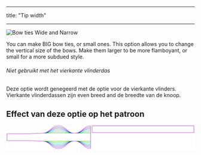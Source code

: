 - - -
title: "Tip width"
- - -

![Bow ties Wide and Narrow](tipwidth.svg)

You can make BIG bow ties, or small ones. This option allows you to change the vertical size of the bows. Make them larger to be more flamboyant, or small for a more subdued style.

<Note>

###### Niet gebruikt met het vierkante vlinderdas

Deze optie wordt genegeerd met de optie voor de vierkante vlinders. Vierkante vlinderdassen zijn even breed and de breedte van de knoop.

</Note>

## Effect van deze optie op het patroon

![This image shows the effect of this option by superimposing several variants that have a different value for this option](benjamin_tipwidth_sample.svg "Effect of this option on the pattern")
